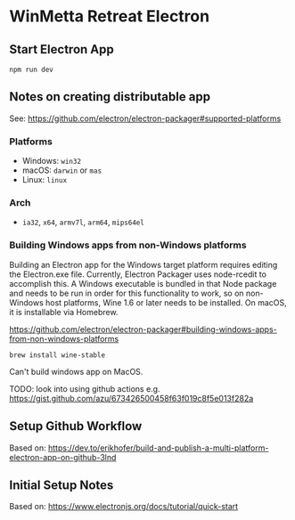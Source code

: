 # WinMetta Retreat Electron


## Start Electron App

```script
npm run dev
```

## Notes on creating distributable app

See: <https://github.com/electron/electron-packager#supported-platforms>

### Platforms

- Windows: `win32`
- macOS: `darwin` or `mas`
- Linux: `linux`

### Arch

- `ia32`, `x64`, `armv7l`, `arm64`, `mips64el`

### Building Windows apps from non-Windows platforms

Building an Electron app for the Windows target platform requires editing the Electron.exe file. Currently, Electron Packager uses node-rcedit to accomplish this. A Windows executable is bundled in that Node package and needs to be run in order for this functionality to work, so on non-Windows host platforms, Wine 1.6 or later needs to be installed. On macOS, it is installable via Homebrew.

<https://github.com/electron/electron-packager#building-windows-apps-from-non-windows-platforms>

```script
brew install wine-stable
```

Can't build windows app on MacOS.

TODO: look into using github actions e.g. https://gist.github.com/azu/673426500458f63f019c8f5e013f282a

## Setup Github Workflow

Based on: https://dev.to/erikhofer/build-and-publish-a-multi-platform-electron-app-on-github-3lnd

## Initial Setup Notes

Based on: <https://www.electronjs.org/docs/tutorial/quick-start>
